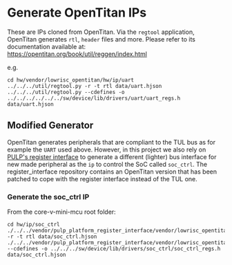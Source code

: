 # Generate OpenTitan IPs

These are IPs cloned from OpenTitan.
Via the `regtool` application, OpenTitan generates `rtl`, `header` files and more.
Please refer to its documentation available at: <https://opentitan.org/book/util/reggen/index.html>

e.g.

```
cd hw/vendor/lowrisc_opentitan/hw/ip/uart
../../../util/regtool.py -r -t rtl data/uart.hjson
../../../util/regtool.py --cdefines -o ../../../../../../sw/device/lib/drivers/uart/uart_regs.h  data/uart.hjson
```


## Modified Generator

OpenTitan generates peripherals that are compliant to the TUL bus as for example the `UART` used above.
However, in this project we also rely on [PULP's register interface](https://github.com/pulp-platform/register_interface)
to generate a different (lighter) bus interface for new made peripheral as the `ip` to control the SoC
called `soc_ctrl`. The register_interface repository contains an OpenTitan version that has been patched
to cope with the register interface instead of the TUL one.

### Generate the soc_ctrl IP

From the core-v-mini-mcu root folder:

```
cd hw/ip/soc_ctrl
./../../vendor/pulp_platform_register_interface/vendor/lowrisc_opentitan/util/regtool.py -r -t rtl data/soc_ctrl.hjson
./../../vendor/pulp_platform_register_interface/vendor/lowrisc_opentitan/util/regtool.py --cdefines -o ../../../sw/device/lib/drivers/soc_ctrl/soc_ctrl_regs.h data/soc_ctrl.hjson
```

